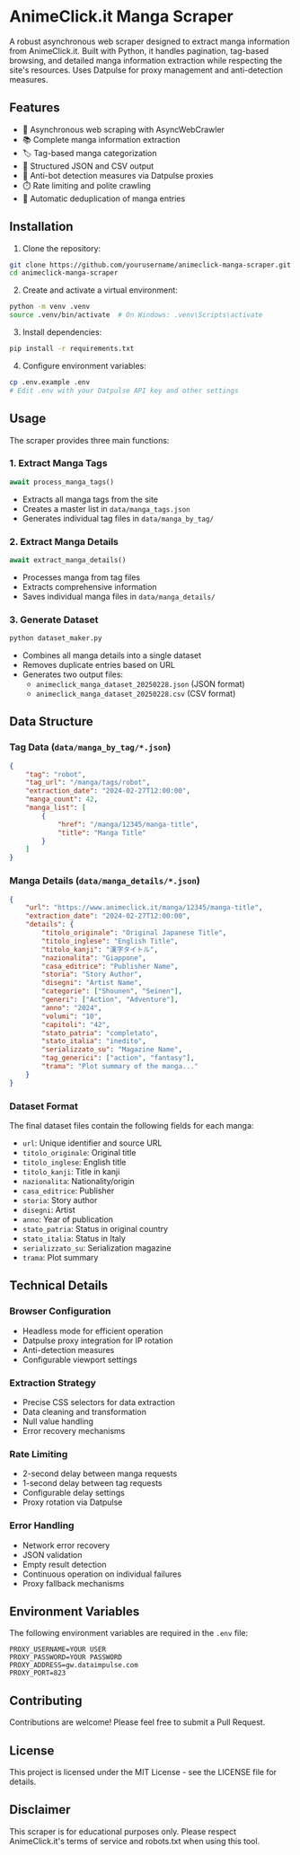 # AnimeClick.it Manga Scraper

A robust asynchronous web scraper designed to extract manga information from AnimeClick.it. Built with Python, it handles pagination, tag-based browsing, and detailed manga information extraction while respecting the site's resources. Uses Datpulse for proxy management and anti-detection measures.

## Features

- 🚀 Asynchronous web scraping with AsyncWebCrawler
- 📚 Complete manga information extraction
- 🏷️ Tag-based manga categorization
- 💾 Structured JSON and CSV output
- 🤖 Anti-bot detection measures via Datpulse proxies
- ⏱️ Rate limiting and polite crawling
- 🔄 Automatic deduplication of manga entries

## Installation

1. Clone the repository:

```bash
git clone https://github.com/yourusername/animeclick-manga-scraper.git
cd animeclick-manga-scraper
```

2. Create and activate a virtual environment:

```bash
python -m venv .venv
source .venv/bin/activate  # On Windows: .venv\Scripts\activate
```

3. Install dependencies:

```bash
pip install -r requirements.txt
```

4. Configure environment variables:

```bash
cp .env.example .env
# Edit .env with your Datpulse API key and other settings
```

## Usage

The scraper provides three main functions:

### 1. Extract Manga Tags
```python
await process_manga_tags()
```
- Extracts all manga tags from the site
- Creates a master list in `data/manga_tags.json`
- Generates individual tag files in `data/manga_by_tag/`

### 2. Extract Manga Details
```python
await extract_manga_details()
```
- Processes manga from tag files
- Extracts comprehensive information
- Saves individual manga files in `data/manga_details/`

### 3. Generate Dataset
```python
python dataset_maker.py
```
- Combines all manga details into a single dataset
- Removes duplicate entries based on URL
- Generates two output files:
  - `animeclick_manga_dataset_20250228.json` (JSON format)
  - `animeclick_manga_dataset_20250228.csv` (CSV format)

## Data Structure

### Tag Data (`data/manga_by_tag/*.json`)
```json
{
    "tag": "robot",
    "tag_url": "/manga/tags/robot",
    "extraction_date": "2024-02-27T12:00:00",
    "manga_count": 42,
    "manga_list": [
        {
            "href": "/manga/12345/manga-title",
            "title": "Manga Title"
        }
    ]
}
```

### Manga Details (`data/manga_details/*.json`)
```json
{
    "url": "https://www.animeclick.it/manga/12345/manga-title",
    "extraction_date": "2024-02-27T12:00:00",
    "details": {
        "titolo_originale": "Original Japanese Title",
        "titolo_inglese": "English Title",
        "titolo_kanji": "漢字タイトル",
        "nazionalita": "Giappone",
        "casa_editrice": "Publisher Name",
        "storia": "Story Author",
        "disegni": "Artist Name",
        "categorie": ["Shounen", "Seinen"],
        "generi": ["Action", "Adventure"],
        "anno": "2024",
        "volumi": "10",
        "capitoli": "42",
        "stato_patria": "completato",
        "stato_italia": "inedito",
        "serializzato_su": "Magazine Name",
        "tag_generici": ["action", "fantasy"],
        "trama": "Plot summary of the manga..."
    }
}
```

### Dataset Format
The final dataset files contain the following fields for each manga:
- `url`: Unique identifier and source URL
- `titolo_originale`: Original title
- `titolo_inglese`: English title
- `titolo_kanji`: Title in kanji
- `nazionalita`: Nationality/origin
- `casa_editrice`: Publisher
- `storia`: Story author
- `disegni`: Artist
- `anno`: Year of publication
- `stato_patria`: Status in original country
- `stato_italia`: Status in Italy
- `serializzato_su`: Serialization magazine
- `trama`: Plot summary

## Technical Details

### Browser Configuration
- Headless mode for efficient operation
- Datpulse proxy integration for IP rotation
- Anti-detection measures
- Configurable viewport settings

### Extraction Strategy
- Precise CSS selectors for data extraction
- Data cleaning and transformation
- Null value handling
- Error recovery mechanisms

### Rate Limiting
- 2-second delay between manga requests
- 1-second delay between tag requests
- Configurable delay settings
- Proxy rotation via Datpulse

### Error Handling
- Network error recovery
- JSON validation
- Empty result detection
- Continuous operation on individual failures
- Proxy fallback mechanisms

## Environment Variables

The following environment variables are required in the `.env` file:

```
PROXY_USERNAME=YOUR USER
PROXY_PASSWORD=YOUR PASSWORD
PROXY_ADDRESS=gw.dataimpulse.com
PROXY_PORT=823
```

## Contributing

Contributions are welcome! Please feel free to submit a Pull Request.

## License

This project is licensed under the MIT License - see the LICENSE file for details.

## Disclaimer

This scraper is for educational purposes only. Please respect AnimeClick.it's terms of service and robots.txt when using this tool.

